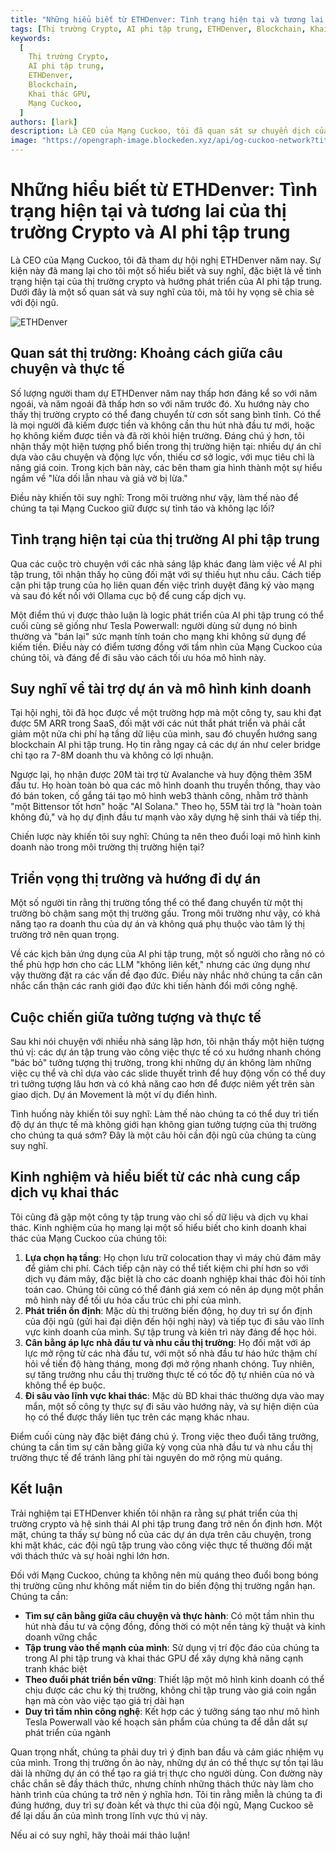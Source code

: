 ```yaml
---
title: "Những hiểu biết từ ETHDenver: Tình trạng hiện tại và tương lai của thị trường Crypto và AI phi tập trung"
tags: [Thị trường Crypto, AI phi tập trung, ETHDenver, Blockchain, Khai thác GPU]
keywords:
  [
    Thị trường Crypto,
    AI phi tập trung,
    ETHDenver,
    Blockchain,
    Khai thác GPU,
    Mạng Cuckoo,
  ]
authors: [lark]
description: Là CEO của Mạng Cuckoo, tôi đã quan sát sự chuyển dịch của thị trường crypto từ cơn sốt sang bình tĩnh tại ETHDenver, cũng như tình trạng hiện tại và hướng đi tương lai của AI phi tập trung. Bài viết này khám phá khoảng cách giữa các câu chuyện thị trường và thực tế, các chiến lược tài trợ dự án, và cách duy trì ranh giới đạo đức trong đổi mới công nghệ.
image: "https://opengraph-image.blockeden.xyz/api/og-cuckoo-network?title=Nh%E1%BB%AFng%20hi%E1%BB%83u%20bi%E1%BA%BFt%20t%E1%BB%AB%20ETHDenver%3A%20T%C3%ACnh%20tr%E1%BA%A1ng%20hi%E1%BB%87n%20t%E1%BA%A1i%20v%C3%A0%20t%C6%B0%C6%A1ng%20lai%20c%E1%BB%A7a%20th%E1%BB%8B%20tr%C6%B0%E1%BB%9Dng%20Crypto%20v%C3%A0%20AI%20phi%20t%E1%BA%ADp%20trung"
---
```


# Những hiểu biết từ ETHDenver: Tình trạng hiện tại và tương lai của thị trường Crypto và AI phi tập trung

Là CEO của Mạng Cuckoo, tôi đã tham dự hội nghị ETHDenver năm nay. Sự kiện này đã mang lại cho tôi một số hiểu biết và suy nghĩ, đặc biệt là về tình trạng hiện tại của thị trường crypto và hướng phát triển của AI phi tập trung. Dưới đây là một số quan sát và suy nghĩ của tôi, mà tôi hy vọng sẽ chia sẻ với đội ngũ.

![ETHDenver](https://opengraph-image.blockeden.xyz/api/og-cuckoo-network?title=Nh%E1%BB%AFng%20hi%E1%BB%83u%20bi%E1%BA%BFt%20t%E1%BB%AB%20ETHDenver%3A%20T%C3%ACnh%20tr%E1%BA%A1ng%20hi%E1%BB%87n%20t%E1%BA%A1i%20v%C3%A0%20t%C6%B0%C6%A1ng%20lai%20c%E1%BB%A7a%20th%E1%BB%8B%20tr%C6%B0%E1%BB%9Dng%20Crypto%20v%C3%A0%20AI%20phi%20t%E1%BA%ADp%20trung)

## Quan sát thị trường: Khoảng cách giữa câu chuyện và thực tế

Số lượng người tham dự ETHDenver năm nay thấp hơn đáng kể so với năm ngoái, và năm ngoái đã thấp hơn so với năm trước đó. Xu hướng này cho thấy thị trường crypto có thể đang chuyển từ cơn sốt sang bình tĩnh. Có thể là mọi người đã kiếm được tiền và không cần thu hút nhà đầu tư mới, hoặc họ không kiếm được tiền và đã rời khỏi hiện trường. Đáng chú ý hơn, tôi nhận thấy một hiện tượng phổ biến trong thị trường hiện tại: nhiều dự án chỉ dựa vào câu chuyện và động lực vốn, thiếu cơ sở logic, với mục tiêu chỉ là nâng giá coin. Trong kịch bản này, các bên tham gia hình thành một sự hiểu ngầm về "lừa dối lẫn nhau và giả vờ bị lừa."

Điều này khiến tôi suy nghĩ: Trong môi trường như vậy, làm thế nào để chúng ta tại Mạng Cuckoo giữ được sự tỉnh táo và không lạc lối?

## Tình trạng hiện tại của thị trường AI phi tập trung

Qua các cuộc trò chuyện với các nhà sáng lập khác đang làm việc về AI phi tập trung, tôi nhận thấy họ cũng đối mặt với sự thiếu hụt nhu cầu. Cách tiếp cận phi tập trung của họ liên quan đến việc trình duyệt đăng ký vào mạng và sau đó kết nối với Ollama cục bộ để cung cấp dịch vụ.

Một điểm thú vị được thảo luận là logic phát triển của AI phi tập trung có thể cuối cùng sẽ giống như Tesla Powerwall: người dùng sử dụng nó bình thường và "bán lại" sức mạnh tính toán cho mạng khi không sử dụng để kiếm tiền. Điều này có điểm tương đồng với tầm nhìn của Mạng Cuckoo của chúng tôi, và đáng để đi sâu vào cách tối ưu hóa mô hình này.

## Suy nghĩ về tài trợ dự án và mô hình kinh doanh

Tại hội nghị, tôi đã học được về một trường hợp mà một công ty, sau khi đạt được 5M ARR trong SaaS, đối mặt với các nút thắt phát triển và phải cắt giảm một nửa chi phí hạ tầng dữ liệu của mình, sau đó chuyển hướng sang blockchain AI phi tập trung. Họ tin rằng ngay cả các dự án như celer bridge chỉ tạo ra 7-8M doanh thu và không có lợi nhuận.

Ngược lại, họ nhận được 20M tài trợ từ Avalanche và huy động thêm 35M đầu tư. Họ hoàn toàn bỏ qua các mô hình doanh thu truyền thống, thay vào đó bán token, cố gắng tái tạo mô hình web3 thành công, nhằm trở thành "một Bittensor tốt hơn" hoặc "AI Solana." Theo họ, 55M tài trợ là "hoàn toàn không đủ," và họ dự định đầu tư mạnh vào xây dựng hệ sinh thái và tiếp thị.

Chiến lược này khiến tôi suy nghĩ: Chúng ta nên theo đuổi loại mô hình kinh doanh nào trong môi trường thị trường hiện tại?

## Triển vọng thị trường và hướng đi dự án

Một số người tin rằng thị trường tổng thể có thể đang chuyển từ một thị trường bò chậm sang một thị trường gấu. Trong môi trường như vậy, có khả năng tạo ra doanh thu của dự án và không quá phụ thuộc vào tâm lý thị trường trở nên quan trọng.

Về các kịch bản ứng dụng của AI phi tập trung, một số người cho rằng nó có thể phù hợp hơn cho các LLM "không liên kết," nhưng các ứng dụng như vậy thường đặt ra các vấn đề đạo đức. Điều này nhắc nhở chúng ta cần cân nhắc cẩn thận các ranh giới đạo đức khi tiến hành đổi mới công nghệ.

## Cuộc chiến giữa tưởng tượng và thực tế

Sau khi nói chuyện với nhiều nhà sáng lập hơn, tôi nhận thấy một hiện tượng thú vị: các dự án tập trung vào công việc thực tế có xu hướng nhanh chóng "bác bỏ" tưởng tượng thị trường, trong khi những dự án không làm những việc cụ thể và chỉ dựa vào các slide thuyết trình để huy động vốn có thể duy trì tưởng tượng lâu hơn và có khả năng cao hơn để được niêm yết trên sàn giao dịch. Dự án Movement là một ví dụ điển hình.

Tình huống này khiến tôi suy nghĩ: Làm thế nào chúng ta có thể duy trì tiến độ dự án thực tế mà không giới hạn không gian tưởng tượng của thị trường cho chúng ta quá sớm? Đây là một câu hỏi cần đội ngũ của chúng ta cùng suy nghĩ.

## Kinh nghiệm và hiểu biết từ các nhà cung cấp dịch vụ khai thác

Tôi cũng đã gặp một công ty tập trung vào chỉ số dữ liệu và dịch vụ khai thác. Kinh nghiệm của họ mang lại một số hiểu biết cho kinh doanh khai thác của Mạng Cuckoo của chúng tôi:

1. **Lựa chọn hạ tầng**: Họ chọn lưu trữ colocation thay vì máy chủ đám mây để giảm chi phí. Cách tiếp cận này có thể tiết kiệm chi phí hơn so với dịch vụ đám mây, đặc biệt là cho các doanh nghiệp khai thác đòi hỏi tính toán cao. Chúng tôi cũng có thể đánh giá xem có nên áp dụng một phần mô hình này để tối ưu hóa cấu trúc chi phí của mình.
2. **Phát triển ổn định**: Mặc dù thị trường biến động, họ duy trì sự ổn định của đội ngũ (gửi hai đại diện đến hội nghị này) và tiếp tục đi sâu vào lĩnh vực kinh doanh của mình. Sự tập trung và kiên trì này đáng để học hỏi.
3. **Cân bằng áp lực nhà đầu tư và nhu cầu thị trường**: Họ đối mặt với áp lực mở rộng từ các nhà đầu tư, với một số nhà đầu tư háo hức thậm chí hỏi về tiến độ hàng tháng, mong đợi mở rộng nhanh chóng. Tuy nhiên, sự tăng trưởng nhu cầu thị trường thực tế có tốc độ tự nhiên của nó và không thể ép buộc.
4. **Đi sâu vào lĩnh vực khai thác**: Mặc dù BD khai thác thường dựa vào may mắn, một số công ty thực sự đi sâu vào hướng này, và sự hiện diện của họ có thể được thấy liên tục trên các mạng khác nhau.

Điểm cuối cùng này đặc biệt đáng chú ý. Trong việc theo đuổi tăng trưởng, chúng ta cần tìm sự cân bằng giữa kỳ vọng của nhà đầu tư và nhu cầu thị trường thực tế để tránh lãng phí tài nguyên do mở rộng mù quáng.

## Kết luận

Trải nghiệm tại ETHDenver khiến tôi nhận ra rằng sự phát triển của thị trường crypto và hệ sinh thái AI phi tập trung đang trở nên ổn định hơn. Một mặt, chúng ta thấy sự bùng nổ của các dự án dựa trên câu chuyện, trong khi mặt khác, các đội ngũ tập trung vào công việc thực tế thường đối mặt với thách thức và sự hoài nghi lớn hơn.

Đối với Mạng Cuckoo, chúng ta không nên mù quáng theo đuổi bong bóng thị trường cũng như không mất niềm tin do biến động thị trường ngắn hạn. Chúng ta cần:

- **Tìm sự cân bằng giữa câu chuyện và thực hành**: Có một tầm nhìn thu hút nhà đầu tư và cộng đồng, đồng thời có một nền tảng kỹ thuật và kinh doanh vững chắc
- **Tập trung vào thế mạnh của mình**: Sử dụng vị trí độc đáo của chúng ta trong AI phi tập trung và khai thác GPU để xây dựng khả năng cạnh tranh khác biệt
- **Theo đuổi phát triển bền vững**: Thiết lập một mô hình kinh doanh có thể chịu được các chu kỳ thị trường, không chỉ tập trung vào giá coin ngắn hạn mà còn vào việc tạo giá trị dài hạn
- **Duy trì tầm nhìn công nghệ**: Kết hợp các ý tưởng sáng tạo như mô hình Tesla Powerwall vào kế hoạch sản phẩm của chúng ta để dẫn dắt sự phát triển của ngành

Quan trọng nhất, chúng ta phải duy trì ý định ban đầu và cảm giác nhiệm vụ của mình. Trong thị trường ồn ào này, những dự án có thể thực sự tồn tại lâu dài là những dự án có thể tạo ra giá trị thực cho người dùng. Con đường này chắc chắn sẽ đầy thách thức, nhưng chính những thách thức này làm cho hành trình của chúng ta trở nên ý nghĩa hơn. Tôi tin rằng miễn là chúng ta đi đúng hướng, duy trì sự đoàn kết và thực thi của đội ngũ, Mạng Cuckoo sẽ để lại dấu ấn của mình trong lĩnh vực thú vị này.

Nếu ai có suy nghĩ, hãy thoải mái thảo luận!